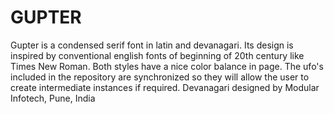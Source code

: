 # GUPTER
Gupter is a condensed serif font in latin and devanagari. Its design is inspired by conventional english fonts of beginning of 20th century like Times New Roman. Both styles have a nice color balance in page. The ufo's included in the repository are synchronized so they will allow the user to create intermediate instances if required. Devanagari designed by Modular Infotech, Pune, India
